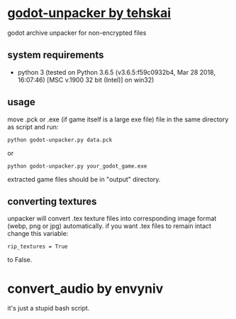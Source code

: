 # [godot-unpacker by tehskai](https://github.com/tehskai/godot-unpacker)
godot archive unpacker for non-encrypted files

## system requirements
* python 3 (tested on Python 3.6.5 (v3.6.5:f59c0932b4, Mar 28 2018, 16:07:46) [MSC v.1900 32 bit (Intel)] on win32)

## usage
move .pck or .exe (if game itself is a large exe file) file in the same directory as script and run:
```
python godot-unpacker.py data.pck
```
or
```
python godot-unpacker.py your_godot_game.exe
```
extracted game files should be in "output" directory.
## converting textures
unpacker will convert .tex texture files into corresponding image format (webp, png or jpg) automatically. if you want .tex files to remain intact change this variable:
```
rip_textures = True
```
to False.

# convert_audio by envyniv
it's just a stupid bash script.

